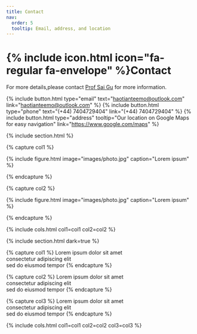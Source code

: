 ```yaml
---
title: Contact
nav:
  order: 5
  tooltip: Email, address, and location
---
```


# {% include icon.html icon="fa-regular fa-envelope" %}Contact

For more details,please contact [Prof Sai Gu](https://warwick.ac.uk/fac/sci/eng/people/sai_gu/) for more information.

{%
  include button.html
  type="email"
  text="haotianteemo@outlook.com"
  link="haotianteemo@outlook.com"
%}
{%
  include button.html
  type="phone"
  text="(+44) 7404729404"
  link="(+44) 7404729404"
%}
{%
  include button.html
  type="address"
  tooltip="Our location on Google Maps for easy navigation"
  link="https://www.google.com/maps"
%}

{% include section.html %}

{% capture col1 %}

{%
  include figure.html
  image="images/photo.jpg"
  caption="Lorem ipsum"
%}

{% endcapture %}

{% capture col2 %}

{%
  include figure.html
  image="images/photo.jpg"
  caption="Lorem ipsum"
%}

{% endcapture %}

{% include cols.html col1=col1 col2=col2 %}

{% include section.html dark=true %}

{% capture col1 %}
Lorem ipsum dolor sit amet  
consectetur adipiscing elit  
sed do eiusmod tempor
{% endcapture %}

{% capture col2 %}
Lorem ipsum dolor sit amet  
consectetur adipiscing elit  
sed do eiusmod tempor
{% endcapture %}

{% capture col3 %}
Lorem ipsum dolor sit amet  
consectetur adipiscing elit  
sed do eiusmod tempor
{% endcapture %}

{% include cols.html col1=col1 col2=col2 col3=col3 %}
